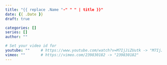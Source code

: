```yaml
---
title: "{{ replace .Name "-" " " | title }}"
date: {{ .Date }}
draft: true

categories: []
series: []
author: ""

# Set your video id for
youtube: ""     # https://www.youtube.com/watch?v=M7IjJiZUutk -> "M7IjJiZUutk"
vimeo: ""       # https://vimeo.com/239830182 -> "239830182"
---
```

